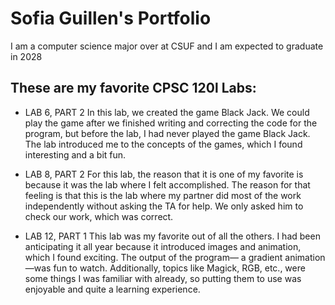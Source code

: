 # Sofia Guillen's Portfolio

I am a computer science major over at CSUF and I am expected to graduate in 2028

## These are my favorite CPSC 120l Labs:
* LAB 6, PART 2
    In this lab, we created the game Black
Jack. We could play the game after we
finished writing and correcting the
code for the program, but before the
lab, I had never played the game
Black Jack. The lab introduced me to
the concepts of the games, which I
found interesting and a bit fun.

* LAB 8, PART 2
    For this lab, the reason that it is one of
my favorite is because it was the lab
where I felt accomplished. The reason
for that feeling is that this is the lab
where my partner did most of the work
independently without asking the TA
for help. We only asked him to check
our work, which was correct. 

* LAB 12, PART 1
    This lab was my favorite out of all the
others. I had been anticipating it all
year because it introduced images and
animation, which I found exciting. The
output of the program— a gradient
animation—was fun to watch.
Additionally, topics like Magick, RGB,
etc., were some things I was familiar
with already, so putting them to use
was enjoyable and quite a learning
experience. 
